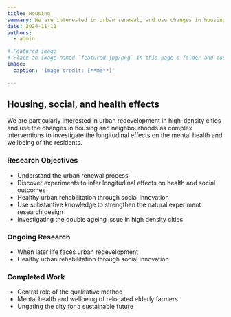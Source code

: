 ```yaml
---
title: Housing
summary: We are interested in urban renewal, and use changes in housing and neighbourhood as complex interventions to investigate effects on health and wellbeing.
date: 2024-11-11
authors:
  - admin

# Featured image
# Place an image named `featured.jpg/png` in this page's folder and customize its options here.
image:
  caption: 'Image credit: [**me**]'

---
```


## Housing, social, and health effects

We are particularly interested in urban redevelopment in high-density cities and use the changes in housing and neighbourhoods as complex interventions to investigate the longitudinal effects on the mental health and wellbeing of the residents.

### Research Objectives

- Understand the urban renewal process 
- Discover experiments to infer longitudinal effects on health and social outcomes
- Healthy urban rehabilitation through social innovation
- Use substantive knowledge to strengthen the natural experiment research design
- Investigating the double ageing issue in high density cities

[//]: # ([![The template is mobile first with a responsive design to ensure that your site looks stunning on every device.]&#40;https://raw.githubusercontent.com/wowchemy/wowchemy-hugo-modules/main/starters/academic/preview.png&#41;]&#40;https://hugoblox.com&#41;)

### Ongoing Research
- When later life faces urban redevelopment
- Healthy urban rehabilitation through social innovation

### Completed Work
- Central role of the qualitative method
- Mental health and wellbeing of relocated elderly farmers
- Ungating the city for a sustainable future